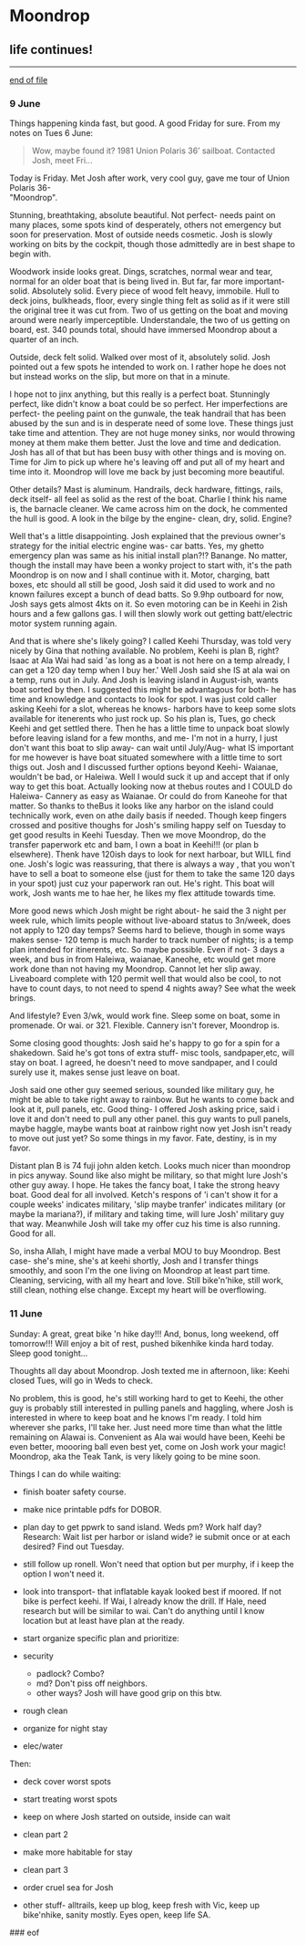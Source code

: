 # Moondrop

## life continues!

---

[end of file](#eof)


### 9 June  

Things happening kinda fast, but good.  A good Friday for sure.  From my notes on Tues 6 June:  

> Wow, maybe found it?  1981 Union Polaris 36’ sailboat.  Contacted Josh, meet Fri...    

Today is Friday.  Met Josh after work, very cool guy, gave me tour of Union Polaris 36-  
"Moondrop".

Stunning, breathtaking, absolute beautiful.  Not perfect- needs paint on many places, some spots kind of desperately, others not emergency but soon for preservation.   Most of outside needs cosmetic.  Josh is slowly working on bits by the cockpit, though those admittedly are in best shape to begin with.

Woodwork inside looks great.   Dings, scratches, normal wear and tear, normal for an older boat that is being lived in.  But far, far more important- solid.  Absolutely solid.  Every piece of wood felt heavy, immobile.  Hull to deck joins, bulkheads, floor, every single thing felt as solid as if it were still the original tree it was cut from.  Two of us getting on the boat and moving around were nearly imperceptible.  Understandale, the two of us getting on board, est. 340 pounds total, should have immersed Moondrop about a quarter of an inch.  

Outside, deck felt solid.  Walked over most of it, absolutely solid.  Josh pointed out a few spots he intended to work on.  I rather hope he does not but instead works on the slip, but more on that in a minute.  

I hope not to jinx anything, but this really is a perfect boat.  Stunningly perfect, like didn't know a boat could be so perfect.  Her imperfections are perfect- the peeling paint on the gunwale, the teak handrail that has been abused by the sun and is in desperate need of some love.  These things just take time and attention.  They are not huge money sinks, nor would throwing money at them make them better.  Just the love and time and dedication.  Josh has all of that but has been busy with other things and is moving on.  Time for Jim to pick up where he's leaving off and put all of my heart and time into it.  Moondrop will love me back by just becoming more beautiful.  

Other details?  Mast is aluminum.  Handrails, deck hardware, fittings, rails, deck itself- all feel as solid as the rest of the boat.  Charlie I think his name is, the barnacle cleaner.  We came across him on the dock, he commented the hull is good.  A look in the bilge by the engine- clean, dry, solid.  Engine?

Well that's a little disappointing.  Josh explained that the previous owner's strategy for the initial electric engine was- car batts.  Yes, my ghetto emergency plan was same as his initial install plan?!?  Banange.  No matter, though the install may have been a wonky project to start with, it's the path Moondrop is on now and I shall continue with it.  Motor, charging, batt boxes, etc should all still be good, Josh said it did used to work and no known failures except a bunch of dead batts.  So 9.9hp outboard for now, Josh says gets almost 4kts on it.  So even motoring can be in Keehi in 2ish hours and a few gallons gas.  I will then slowly work out getting batt/electric motor system running again.

And that is where she's likely going?  I called Keehi Thursday, was told very nicely by Gina that nothing available.  No problem, Keehi is plan B, right?  Isaac at Ala Wai had said 'as long as a boat is not here on a temp already, I can get a 120 day temp when I buy her.'  Well Josh said she IS at ala wai on a temp, runs out in July.  And Josh is leaving island in August-ish, wants boat sorted by then.  I suggested this might be advantagous for both- he has time and knowledge and contacts to look for spot.  I was just cold caller asking Keehi for a slot, whereas he knows- harbors have to keep some slots available for itenerents who just rock up. So his plan is, Tues, go check Keehi and get settled there.  Then he has a little time to unpack boat slowly before leaving island for a few months, and me- I'm not in a hurry, I just don't want this boat to slip away- can wait until July/Aug- what IS important for me however is have boat situated somewhere with a little time to sort thigs out.  Josh and I discussed further options beyond Keehi- Waianae, wouldn't be bad, or Haleiwa.  Well I would suck it up and accept that if only way to get this boat.  Actually looking now at thebus routes and I COULD do Haleiwa- Cannery as easy as Waianae.  Or could do from Kaneohe for that matter.  So thanks to theBus it looks like any harbor on the island could technically work, even on athe daily basis if needed.  Though keep fingers crossed and positive thoughs for Josh's smiling happy self on Tuesday to get good results in Keehi Tuesday.  Then we  move Moondrop, do the transfer paperwork etc and bam, I own a boat in Keehi!!! (or plan b elsewhere).  Thenk have 120ish days to look for next harboar, but WILL find one.  Josh's logic was reassuring, that there is always a way , that you won't have to sell a boat to someone else (just for them to take the same 120 days in your spot) just cuz your paperwork ran out.  He's right.  This boat will work, Josh wants me to hae her, he likes my flex attitude towards time.  

More good news which Josh might be right about- he said the 3 night per week rule, which limits people without live-aboard status to 3n/week, does not apply to 120 day temps?  Seems hard to believe, though in some ways makes sense- 120 temp is much harder to track number of nights; is a temp plan intended for itinerents, etc.  So maybe possible.  Even if not- 3 days a week, and bus in from Haleiwa, waianae, Kaneohe, etc would get more work done than not having my Moondrop.  Cannot let her slip away.  Liveaboard complete with 120 permit well that would also be cool, to not have to count days, to not need to spend 4 nights away?  See what the week brings.  

And lifestyle?  Even 3/wk, would work fine.  Sleep some on boat, some in promenade.  Or wai.  or 321.  Flexible.  Cannery isn't forever, Moondrop is.  

Some closing good thoughts:  Josh said he's happy to go for a spin for a shakedown.  Said he's got tons of extra stuff- misc tools, sandpaper,etc, will stay on boat.  I agreed, he doesn't need to move sandpaper, and I could surely use it, makes sense just leave on boat.

Josh said one other guy seemed serious, sounded like military guy, he might be able to take right away to rainbow.  But he wants to come back and look at it, pull panels, etc.  Good thing- I offered Josh asking price, said i love it and don't need to pull any other panel.  this guy wants to pull panels, maybe haggle, maybe wants boat at rainbow right now yet Josh isn't ready to move out just yet?  So some things in my favor.  Fate, destiny, is in my favor.  

Distant plan B is 74 fuji john alden ketch.  Looks much nicer than moondrop in pics anyway.  Sound like also might be military, so that might lure Josh's other guy away.  I hope.  He takes the fancy boat, I take the strong heavy boat.  Good deal for all involved.  Ketch's respons of 'i can't show it for a couple weeks' indicates military, 'slip maybe tranfer' indicates military (or maybe la mariana?), if military and taking time, will lure Josh' military guy that way.  Meanwhile Josh will take my offer cuz his time is also running.  Good for all.  

So, insha Allah, I might have made a verbal MOU to buy Moondrop.  Best case- she's mine, she's at keehi shortly, Josh and I transfer things smoothly, and soon I'm the one living on Moondrop at least part time.  Cleaning, servicing, with all my heart and love.  Still bike'n'hike, still work, still clean, nothing else change.  Except my heart will be overflowing.  


### 11 June

Sunday:  A great, great bike 'n hike day!!!  And, bonus, long weekend, off tomorrow!!!  Will enjoy a bit of rest, pushed bikenhike kinda hard today. Sleep good tonight...

Thoughts all day about Moondrop.  Josh texted me in afternoon, like:  Keehi closed Tues, will go in Weds to check.  

No problem, this is good, he's still working hard to get to Keehi, the other guy is probably still interested in pulling panels and haggling, where Josh is interested in where to keep boat and he knows I'm ready.  I told him wherever she parks, I'll take her.  Just need more time than what the little remaining on Alawai is.  Convenient as Ala wai would have been, Keehi be even better, moooring ball even best yet, come on Josh work your magic!  Moondrop, aka the Teak Tank, is very likely going to be mine soon.  

Things I can do while waiting: 
- finish boater safety course.  
- make nice printable pdfs for DOBOR.  
- plan day to get ppwrk to sand island.  Weds pm?  Work half day?  Research:  Wait list per harbor or island wide?  ie submit once or at each desired?  Find out Tuesday.    
- still follow up ronell.  Won't need that option but per murphy, if i keep the option I won't need it.  

- look into transport- that inflatable kayak looked best if moored.  If not bike is perfect keehi.  If Wai, I already know the drill.  If Hale, need research but will be similar to wai.  Can't do anything until I know location but at least have plan at the ready.  
- start organize specific plan and prioritize:
- security
    - padlock?  Combo?
    - md?  Don't piss off neighbors.
    - other ways?  Josh will have good grip on this btw.  
- rough clean
- organize for night stay
- elec/water

Then:
- deck cover worst spots
- start treating worst spots
- keep on where Josh started on outside, inside can wait
- clean part 2
- make more habitable for stay
- clean part 3

- order cruel sea for Josh

- other stuff- alltrails, keep up blog, keep fresh with Vic, keep up bike'nhike, sanity mostly.  Eyes open, keep life SA.  

 




<a name ="eof">
### eof
</a>

